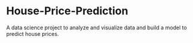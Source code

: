 # House-Price-Prediction
A data science project to analyze and visualize data and build a model to predict house prices.

